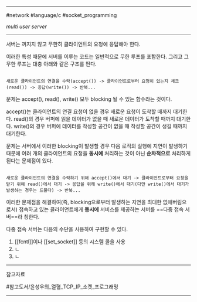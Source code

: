 
---

#network #language/c #socket_programming

*multi user server*

---

서버는 꺼지지 않고 무한히 클라이언트의 요청에 응답해야 한다.

이러한 특성 때문에 서버를 이루는 코드는 일반적으로 무한 루프를 포함한다.
그리고 그 무한 루프는 대충 아래와 같은 구조를 띈다.

```

새로운 클라이언트의 연결을 수락(accept()) -> 클라이언트로부터 요청이 있는지 체크(read()) -> 응답(write()) -> 반복...

```

문제는 accept(), read(), write() 모두 blocking 될 수 있는 함수라는 것이다.

accept()는 클라이언트의 연결 요청이 없을 경우 새로운 요청이 도착할 때까지 대기한다.
read()의 경우 버퍼에 읽을 데이터가 없을 때 새로운 데이터가 도착할 때까지 대기한다.
write()의 경우 버퍼에 데이터를 작성할 공간이 없을 때 작성할 공간이 생길 때까지 대기한다.

문제는 서버에서 이러한 blocking이 발생할 경우 다음 로직의 실행에 지연이 발생하기 때문에 여러 개의 클라이언트의 요청을 **동시에** 처리하는 것이 아닌 **순차적으로** 처리하게 된다는 문제점이 있다.

```

새로운 클라이언트의 연결을 수락하기 위해 accept()에서 대기 -> 클라이언트로부터 요청을 받기 위해 read()에서 대기 -> 응답을 위해 write()에서 대기(다만 write()에서 대기가 발생하는 경우는 드물다) -> 반복...

```

이러한 문제점을 해결하여(즉, blocking으로부터 발생하는 지연을 최대한 없애버림으로서) 접속하고 있는 클라이언트에게 **동시에** 서비스를 제공하는 서버를 ==다중 접속 서버==라 칭한다.

다중 접속 서버는 다음의 수단을 사용하여 구현할 수 있다.

1. [[fcntl]]이나 [[set_socket]] 등의 시스템 콜을 사용
2. ㄴ
3. ㄴ

---

참고자료

#참고도서/윤성우의_열혈_TCP_IP_소켓_프로그래밍 

---